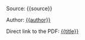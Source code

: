 Source: {{source}}

Author: [{{author}}]({{author-url}})

Direct link to the PDF: [{{title}}](https://github.com/MartinThoma/free-books/blob/master/Reddit-nosleep/{{title-url}}/{{title-url}}.pdf?raw=true)
